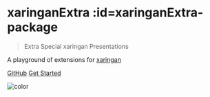 # xaringanExtra :id=xaringanExtra-package

> Extra Special xaringan Presentations

A playground of extensions for [xaringan](https://slides.yihui.org/xaringan)

[GitHub](https://github.com/gadenbuie/xaringanExtra/)
[Get Started](#xaringanExtra)

![color](#994684)
